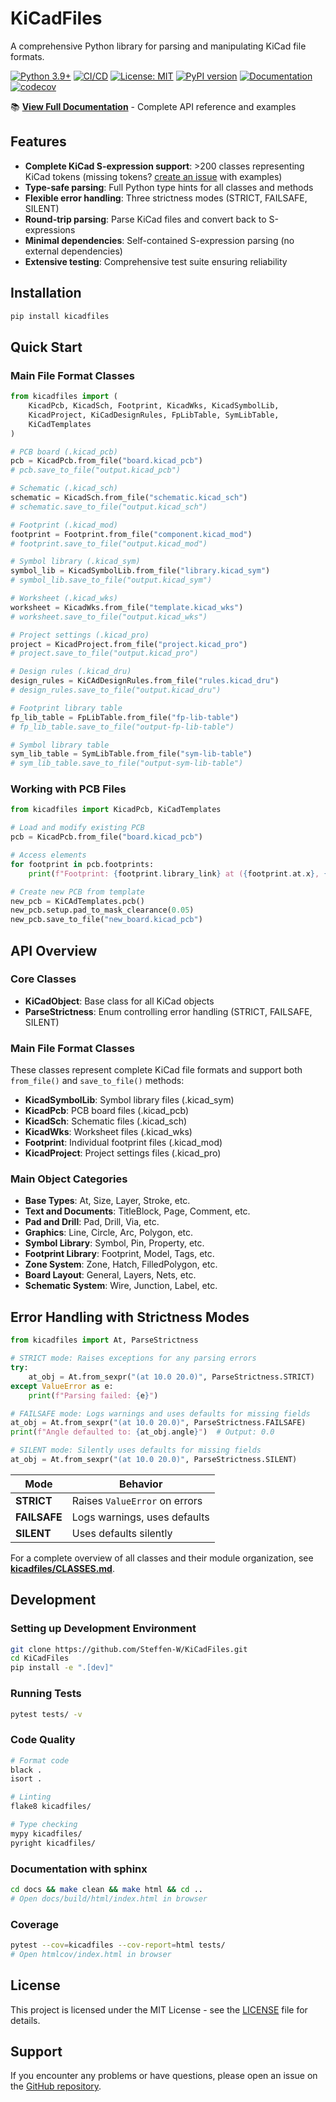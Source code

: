 # KiCadFiles

A comprehensive Python library for parsing and manipulating KiCad file formats.

[![Python 3.9+](https://img.shields.io/badge/python-3.9%2B-blue.svg)](https://www.python.org/downloads/)
[![CI/CD](https://github.com/Steffen-W/KiCadFiles/workflows/CI%20Pipeline/badge.svg)](https://github.com/Steffen-W/KiCadFiles/actions)
[![License: MIT](https://img.shields.io/badge/License-MIT-yellow.svg)](https://opensource.org/licenses/MIT)
[![PyPI version](https://badge.fury.io/py/kicadfiles.svg)](https://badge.fury.io/py/kicadfiles)
[![Documentation](https://img.shields.io/badge/docs-sphinx-blue.svg)](https://steffen-w.github.io/KiCadFiles/)
[![codecov](https://codecov.io/gh/Steffen-W/KiCadFiles/branch/master/graph/badge.svg)](https://codecov.io/gh/Steffen-W/KiCadFiles)

📚 **[View Full Documentation](https://steffen-w.github.io/KiCadFiles/)** - Complete API reference and examples

## Features

- **Complete KiCad S-expression support**: >200 classes representing KiCad tokens (missing tokens? [create an issue](https://github.com/Steffen-W/KiCadFiles/issues) with examples)
- **Type-safe parsing**: Full Python type hints for all classes and methods
- **Flexible error handling**: Three strictness modes (STRICT, FAILSAFE, SILENT)
- **Round-trip parsing**: Parse KiCad files and convert back to S-expressions
- **Minimal dependencies**: Self-contained S-expression parsing (no external dependencies)
- **Extensive testing**: Comprehensive test suite ensuring reliability

## Installation

```bash
pip install kicadfiles
```

## Quick Start

### Main File Format Classes

```python
from kicadfiles import (
    KicadPcb, KicadSch, Footprint, KicadWks, KicadSymbolLib,
    KicadProject, KiCadDesignRules, FpLibTable, SymLibTable,
    KiCadTemplates
)

# PCB board (.kicad_pcb)
pcb = KicadPcb.from_file("board.kicad_pcb")
# pcb.save_to_file("output.kicad_pcb")

# Schematic (.kicad_sch)
schematic = KicadSch.from_file("schematic.kicad_sch")
# schematic.save_to_file("output.kicad_sch")

# Footprint (.kicad_mod)
footprint = Footprint.from_file("component.kicad_mod")
# footprint.save_to_file("output.kicad_mod")

# Symbol library (.kicad_sym)
symbol_lib = KicadSymbolLib.from_file("library.kicad_sym")
# symbol_lib.save_to_file("output.kicad_sym")

# Worksheet (.kicad_wks)
worksheet = KicadWks.from_file("template.kicad_wks")
# worksheet.save_to_file("output.kicad_wks")

# Project settings (.kicad_pro)
project = KicadProject.from_file("project.kicad_pro")
# project.save_to_file("output.kicad_pro")

# Design rules (.kicad_dru)
design_rules = KiCAdDesignRules.from_file("rules.kicad_dru")
# design_rules.save_to_file("output.kicad_dru")

# Footprint library table
fp_lib_table = FpLibTable.from_file("fp-lib-table")
# fp_lib_table.save_to_file("output-fp-lib-table")

# Symbol library table
sym_lib_table = SymLibTable.from_file("sym-lib-table")
# sym_lib_table.save_to_file("output-sym-lib-table")
```

### Working with PCB Files

```python
from kicadfiles import KicadPcb, KiCadTemplates

# Load and modify existing PCB
pcb = KicadPcb.from_file("board.kicad_pcb")

# Access elements
for footprint in pcb.footprints:
    print(f"Footprint: {footprint.library_link} at ({footprint.at.x}, {footprint.at.y})")

# Create new PCB from template
new_pcb = KiCAdTemplates.pcb()
new_pcb.setup.pad_to_mask_clearance(0.05)
new_pcb.save_to_file("new_board.kicad_pcb")
```

## API Overview

### Core Classes

- **KiCadObject**: Base class for all KiCad objects
- **ParseStrictness**: Enum controlling error handling (STRICT, FAILSAFE, SILENT)

### Main File Format Classes

These classes represent complete KiCad file formats and support both `from_file()` and `save_to_file()` methods:

- **KicadSymbolLib**: Symbol library files (.kicad_sym)
- **KicadPcb**: PCB board files (.kicad_pcb)
- **KicadSch**: Schematic files (.kicad_sch)
- **KicadWks**: Worksheet files (.kicad_wks)
- **Footprint**: Individual footprint files (.kicad_mod)
- **KicadProject**: Project settings files (.kicad_pro)

### Main Object Categories

- **Base Types**: At, Size, Layer, Stroke, etc.
- **Text and Documents**: TitleBlock, Page, Comment, etc.
- **Pad and Drill**: Pad, Drill, Via, etc.
- **Graphics**: Line, Circle, Arc, Polygon, etc.
- **Symbol Library**: Symbol, Pin, Property, etc.
- **Footprint Library**: Footprint, Model, Tags, etc.
- **Zone System**: Zone, Hatch, FilledPolygon, etc.
- **Board Layout**: General, Layers, Nets, etc.
- **Schematic System**: Wire, Junction, Label, etc.

## Error Handling with Strictness Modes

```python
from kicadfiles import At, ParseStrictness

# STRICT mode: Raises exceptions for any parsing errors
try:
    at_obj = At.from_sexpr("(at 10.0 20.0)", ParseStrictness.STRICT)
except ValueError as e:
    print(f"Parsing failed: {e}")

# FAILSAFE mode: Logs warnings and uses defaults for missing fields
at_obj = At.from_sexpr("(at 10.0 20.0)", ParseStrictness.FAILSAFE)
print(f"Angle defaulted to: {at_obj.angle}")  # Output: 0.0

# SILENT mode: Silently uses defaults for missing fields
at_obj = At.from_sexpr("(at 10.0 20.0)", ParseStrictness.SILENT)
```

| Mode | Behavior |
|------|----------|
| **STRICT** | Raises `ValueError` on errors |
| **FAILSAFE** | Logs warnings, uses defaults |
| **SILENT** | Uses defaults silently |

For a complete overview of all classes and their module organization, see **[kicadfiles/CLASSES.md](kicadfiles/CLASSES.md)**.

## Development

### Setting up Development Environment

```bash
git clone https://github.com/Steffen-W/KiCadFiles.git
cd KiCadFiles
pip install -e ".[dev]"
```

### Running Tests

```bash
pytest tests/ -v
```

### Code Quality

```bash
# Format code
black .
isort .

# Linting
flake8 kicadfiles/

# Type checking
mypy kicadfiles/
pyright kicadfiles/
```

### Documentation with sphinx

```bash
cd docs && make clean && make html && cd ..
# Open docs/build/html/index.html in browser
```

### Coverage

```bash
pytest --cov=kicadfiles --cov-report=html tests/
# Open htmlcov/index.html in browser
```

## License

This project is licensed under the MIT License - see the [LICENSE](LICENSE) file for details.

## Support

If you encounter any problems or have questions, please open an issue on the [GitHub repository](https://github.com/Steffen-W/KiCadFiles/issues).
